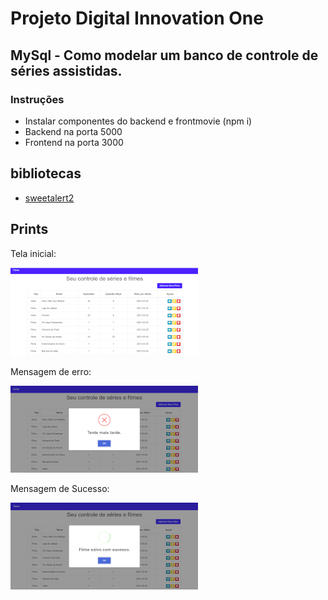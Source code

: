 # Projeto Digital Innovation One

## MySql - Como modelar um banco de controle de séries assistidas.

### Instruções

- Instalar componentes do backend e frontmovie (npm i)
- Backend na porta 5000
- Frontend na porta 3000

## bibliotecas

- [sweetalert2](https://sweetalert2.github.io/)

## Prints

Tela inicial:

![](prints/home.png)

Mensagem de erro:

![](prints/error.png)

Mensagem de Sucesso:

![](prints/success.png)
